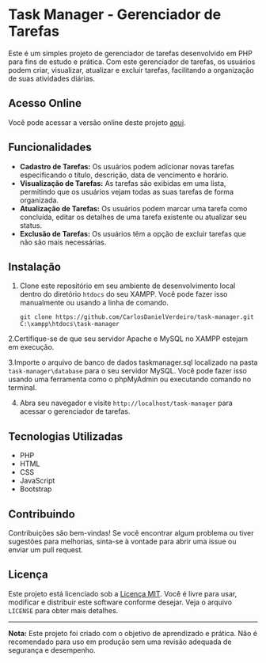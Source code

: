 # Task Manager - Gerenciador de Tarefas

Este é um simples projeto de gerenciador de tarefas desenvolvido em PHP para fins de estudo e prática. Com este gerenciador de tarefas, os usuários podem criar, visualizar, atualizar e excluir tarefas, facilitando a organização de suas atividades diárias.

## Acesso Online

Você pode acessar a versão online deste projeto [aqui](http://tasksmanager.rf.gd/).

## Funcionalidades

- **Cadastro de Tarefas:** Os usuários podem adicionar novas tarefas especificando o título, descrição, data de vencimento e horário.
- **Visualização de Tarefas:** As tarefas são exibidas em uma lista, permitindo que os usuários vejam todas as suas tarefas de forma organizada.
- **Atualização de Tarefas:** Os usuários podem marcar uma tarefa como concluída, editar os detalhes de uma tarefa existente ou atualizar seu status.
- **Exclusão de Tarefas:** Os usuários têm a opção de excluir tarefas que não são mais necessárias.

## Instalação

1. Clone este repositório em seu ambiente de desenvolvimento local dentro do diretório `htdocs` do seu XAMPP. Você pode fazer isso manualmente ou usando a linha de comando.
   ```
   git clone https://github.com/CarlosDanielVerdeiro/task-manager.git C:\xampp\htdocs\task-manager
   ```

2.Certifique-se de que seu servidor Apache e MySQL no XAMPP estejam em execução.

3.Importe o arquivo de banco de dados taskmanager.sql localizado na pasta `task-manager\database` para o seu servidor MySQL. Você pode fazer isso usando uma ferramenta como o phpMyAdmin ou executando comando no terminal.

4. Abra seu navegador e visite `http://localhost/task-manager` para acessar o gerenciador de tarefas.

## Tecnologias Utilizadas

- PHP
- HTML
- CSS
- JavaScript
- Bootstrap

## Contribuindo

Contribuições são bem-vindas! Se você encontrar algum problema ou tiver sugestões para melhorias, sinta-se à vontade para abrir uma issue ou enviar um pull request.

## Licença

Este projeto está licenciado sob a [Licença MIT](https://opensource.org/licenses/MIT). Você é livre para usar, modificar e distribuir este software conforme desejar. Veja o arquivo `LICENSE` para obter mais detalhes.

---

**Nota:** Este projeto foi criado com o objetivo de aprendizado e prática. Não é recomendado para uso em produção sem uma revisão adequada de segurança e desempenho.
